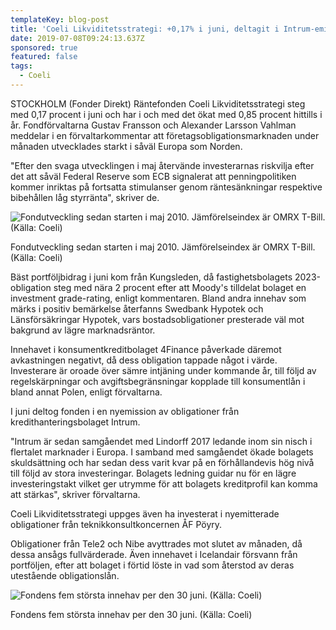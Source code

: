 ```yaml
---
templateKey: blog-post
title: 'Coeli Likviditetsstrategi: +0,17% i juni, deltagit i Intrum-emission'
date: 2019-07-08T09:24:13.637Z
sponsored: true
featured: false
tags:
  - Coeli
---
```

STOCKHOLM (Fonder Direkt) Räntefonden Coeli Likviditetsstrategi steg med 0,17 procent i juni och har i och med det ökat med 0,85 procent hittills i år. Fondförvaltarna Gustav Fransson och Alexander Larsson Vahlman meddelar i en förvaltarkommentar att företagsobligationsmarknaden under månaden utvecklades starkt i såväl Europa som Norden.



"Efter den svaga utvecklingen i maj återvände investerarnas riskvilja efter det att såväl Federal Reserve som ECB signalerat att penningpolitiken kommer inriktas på fortsatta stimulanser genom räntesänkningar respektive bibehållen låg styrränta", skriver de.

![Fondutveckling sedan starten i maj 2010. Jämförelseindex är OMRX T-Bill. (Källa: Coeli)](/img/coeli8jul.png)

<span class="image-caption">Fondutveckling sedan starten i maj 2010. Jämförelseindex är OMRX T-Bill. (Källa: Coeli)</span>

Bäst portföljbidrag i juni kom från Kungsleden, då fastighetsbolagets 2023-obligation steg med nära 2 procent efter att Moody's tilldelat bolaget en investment grade-rating, enligt kommentaren. Bland andra innehav som märks i positiv bemärkelse återfanns Swedbank Hypotek och Länsförsäkringar Hypotek, vars bostadsobligationer presterade väl mot bakgrund av lägre marknadsräntor.



Innehavet i konsumentkreditbolaget 4Finance påverkade däremot avkastningen negativt, då dess obligation tappade något i värde. Investerare är oroade över sämre intjäning under kommande år, till följd av regelskärpningar och avgiftsbegränsningar kopplade till konsumentlån i bland annat Polen, enligt förvaltarna.



I juni deltog fonden i en nyemission av obligationer från kredithanteringsbolaget Intrum.



"Intrum är sedan samgåendet med Lindorff 2017 ledande inom sin nisch i flertalet marknader i Europa. I samband med samgåendet ökade bolagets skuldsättning och har sedan dess varit kvar på en förhållandevis hög nivå till följd av stora investeringar. Bolagets ledning guidar nu för en lägre investeringstakt vilket ger utrymme för att bolagets kreditprofil kan komma att stärkas", skriver förvaltarna.



Coeli Likviditetsstrategi uppges även ha investerat i nyemitterade obligationer från teknikkonsultkoncernen ÅF Pöyry.



Obligationer från Tele2 och Nibe avyttrades mot slutet av månaden, då dessa ansågs fullvärderade. Även innehavet i Icelandair försvann från portföljen, efter att bolaget i förtid löste in vad som återstod av deras utestående obligationslån.

![Fondens fem största innehav per den 30 juni. (Källa: Coeli)](/img/coeli8jul2.png)

<span class="image-caption">Fondens fem största innehav per den 30 juni. (Källa: Coeli)</span>

